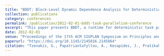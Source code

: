 ```yaml
---
title: "BDDT: Block-Level Dynamic Dependence Analysis for Deterministic Task-Based Parallelism"
collection: publications
category: conferences
permalink: /publication/2012-02-01-bddt-task-parallelism-conference
excerpt: "This paper presents BDDT, a runtime for deterministic task parallelism using block-level dependence analysis on dynamic memory regions."
date: 2012-02-01
venue: "Proceedings of the 17th ACM SIGPLAN Symposium on Principles and Practice of Parallel Programming (PPoPP)"
paperurl: "https://doi.org/10.1145/2145816.2145864"
citation: "Tzenakis, G., Papatriantafyllou, A., Kesapides, J., Pratikakis, P., Vandierendonck, H., & Nikolopoulos, D. S. (2012). \"BDDT: Block-Level Dynamic Dependence Analysis for Deterministic Task-Based Parallelism.\" *PPoPP 2012*, 301–302. https://doi.org/10.1145/2145816.2145864"
---
```

